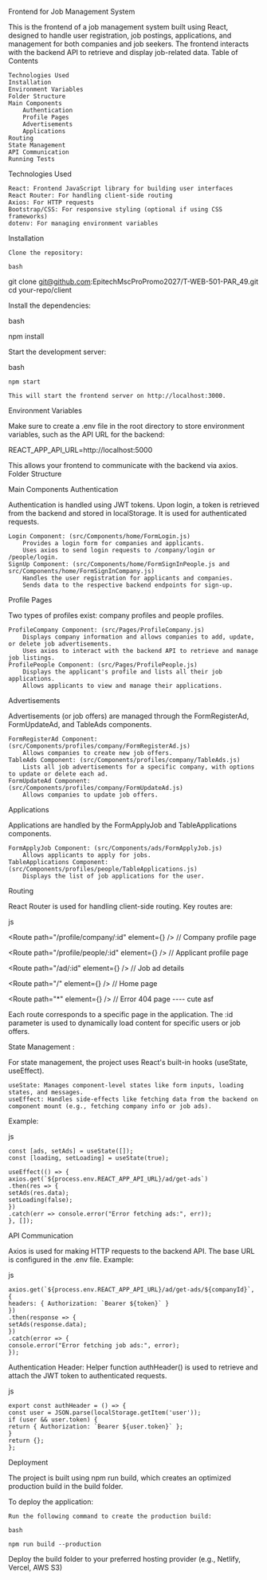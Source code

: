 Frontend for Job Management System

This is the frontend of a job management system built using React, designed to handle user registration, job postings, applications, and management for both companies and job seekers. The frontend interacts with the backend API to retrieve and display job-related data.
Table of Contents

    Technologies Used
    Installation
    Environment Variables
    Folder Structure
    Main Components
        Authentication
        Profile Pages
        Advertisements
        Applications
    Routing
    State Management
    API Communication
    Running Tests

Technologies Used

    React: Frontend JavaScript library for building user interfaces
    React Router: For handling client-side routing
    Axios: For HTTP requests
    Bootstrap/CSS: For responsive styling (optional if using CSS frameworks)
    dotenv: For managing environment variables

Installation

    Clone the repository:

    bash

git clone git@github.com:EpitechMscProPromo2027/T-WEB-501-PAR_49.git
cd your-repo/client

Install the dependencies:

bash

npm install

Start the development server:

bash

    npm start

    This will start the frontend server on http://localhost:3000.

Environment Variables

Make sure to create a .env file in the root directory to store environment variables, such as the API URL for the backend:


REACT_APP_API_URL=http://localhost:5000

This allows your frontend to communicate with the backend via axios.
Folder Structure


Main Components
Authentication

Authentication is handled using JWT tokens. Upon login, a token is retrieved from the backend and stored in localStorage. It is used for authenticated requests.

    Login Component: (src/Components/home/FormLogin.js)
        Provides a login form for companies and applicants.
        Uses axios to send login requests to /company/login or /people/login.
    SignUp Component: (src/Components/home/FormSignInPeople.js and src/Components/home/FormSignInCompany.js)
        Handles the user registration for applicants and companies.
        Sends data to the respective backend endpoints for sign-up.

Profile Pages

Two types of profiles exist: company profiles and people profiles.

    ProfileCompany Component: (src/Pages/ProfileCompany.js)
        Displays company information and allows companies to add, update, or delete job advertisements.
        Uses axios to interact with the backend API to retrieve and manage job listings.
    ProfilePeople Component: (src/Pages/ProfilePeople.js)
        Displays the applicant's profile and lists all their job applications.
        Allows applicants to view and manage their applications.

Advertisements

Advertisements (or job offers) are managed through the FormRegisterAd, FormUpdateAd, and TableAds components.

    FormRegisterAd Component: (src/Components/profiles/company/FormRegisterAd.js)
        Allows companies to create new job offers.
    TableAds Component: (src/Components/profiles/company/TableAds.js)
        Lists all job advertisements for a specific company, with options to update or delete each ad.
    FormUpdateAd Component: (src/Components/profiles/company/FormUpdateAd.js)
        Allows companies to update job offers.

Applications

Applications are handled by the FormApplyJob and TableApplications components.

    FormApplyJob Component: (src/Components/ads/FormApplyJob.js)
        Allows applicants to apply for jobs.
    TableApplications Component: (src/Components/profiles/people/TableApplications.js)
        Displays the list of job applications for the user.

Routing

React Router is used for handling client-side routing. Key routes are:

js

<Route path="/profile/company/:id" element={<ProfileCompany />} />  // Company profile page

<Route path="/profile/people/:id" element={<ProfilePeople />} />   // Applicant profile page

<Route path="/ad/:id" element={<Ad />} />                         // Job ad details

<Route path="/" element={<Home />} />                             // Home page

<Route path="*" element={<ErrorPage />} />                        // Error 404 page  ---- cute asf 

Each route corresponds to a specific page in the application. The :id parameter is used to dynamically load content for specific users or job offers.

State Management :

For state management, the project uses React's built-in hooks (useState, useEffect).

    useState: Manages component-level states like form inputs, loading states, and messages.
    useEffect: Handles side-effects like fetching data from the backend on component mount (e.g., fetching company info or job ads).

Example:

js

    const [ads, setAds] = useState([]);
    const [loading, setLoading] = useState(true);

    useEffect(() => {
    axios.get(`${process.env.REACT_APP_API_URL}/ad/get-ads`)
    .then(res => {
    setAds(res.data);
    setLoading(false);
    })
    .catch(err => console.error("Error fetching ads:", err));
    }, []);

API Communication

Axios is used for making HTTP requests to the backend API. The base URL is configured in the .env file.
Example:

js

    axios.get(`${process.env.REACT_APP_API_URL}/ad/get-ads/${companyId}`, {
    headers: { Authorization: `Bearer ${token}` }
    })
    .then(response => {
    setAds(response.data);
    })
    .catch(error => {
    console.error("Error fetching job ads:", error);
    });

Authentication Header: Helper function authHeader() is used to retrieve and attach the JWT token to authenticated requests.

js

    export const authHeader = () => {
    const user = JSON.parse(localStorage.getItem('user'));
    if (user && user.token) {
    return { Authorization: `Bearer ${user.token}` };
    }
    return {};
    };

Deployment

The project is built using npm run build, which creates an optimized production build in the build folder.

To deploy the application:

    Run the following command to create the production build:

    bash

    npm run build --production

Deploy the build folder to your preferred hosting provider (e.g., Netlify, Vercel, AWS S3)